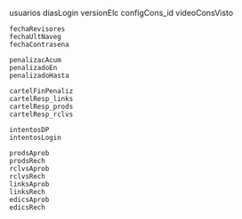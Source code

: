 usuarios
	diasLogin
	versionElc
	configCons_id
	videoConsVisto

	fechaRevisores
	fechaUltNaveg
	fechaContrasena

	penalizacAcum
	penalizadoEn
	penalizadoHasta

	cartelFinPenaliz
	cartelResp_links
	cartelResp_prods
	cartelResp_rclvs

	intentosDP
	intentosLogin

	prodsAprob
	prodsRech
	rclvsAprob
	rclvsRech
	linksAprob
	linksRech
	edicsAprob
	edicsRech
